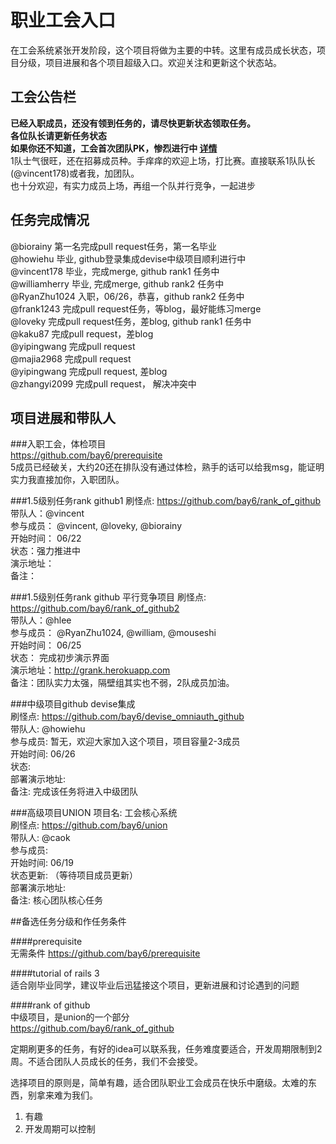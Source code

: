 职业工会入口
============

在工会系统紧张开发阶段，这个项目将做为主要的中转。这里有成员成长状态，项目分级，项目进展和各个项目超级入口。欢迎关注和更新这个状态站。
## 工会公告栏

**已经入职成员，还没有领到任务的，请尽快更新状态领取任务。**<br/>
**各位队长请更新任务状态**<br/>
**如果你还不知道，工会首次团队PK，惨烈进行中 [详情](team_pk.markdown)**<br/>
1队士气很旺，还在招募成员种。手痒痒的欢迎上场，打比赛。直接联系1队队长(@vincent178)或者我，加团队。<br/>
也十分欢迎，有实力成员上场，再组一个队并行竞争，一起进步<br/>

## 任务完成情况

@biorainy 第一名完成pull request任务，第一名毕业<br/>
@howiehu 毕业, github登录集成devise中级项目顺利进行中<br/>
@vincent178 毕业，完成merge, github rank1 任务中<br/>
@williamherry 毕业, 完成merge, github rank2 任务中<br/>
@RyanZhu1024 入职，06/26，恭喜，github rank2 任务中<br/>
@frank1243 完成pull request任务，等blog，最好能练习merge<br/>
@loveky 完成pull request任务，差blog, github rank1 任务中<br/>
@kaku87 完成pull request，差blog<br/>
@yipingwang 完成pull request<br/>
@majia2968 完成pull request<br/>
@yipingwang 完成pull request, 差blog<br/>
@zhangyi2099 完成pull request， 解决冲突中


## 项目进展和带队人

###入职工会，体检项目<br/>
https://github.com/bay6/prerequisite<br/>
5成员已经破关，大约20还在排队没有通过体检，熟手的话可以给我msg，能证明实力我直接加你，入职团队。

###1.5级别任务rank github1
刷怪点: https://github.com/bay6/rank_of_github<br/>
带队人：@vincent<br/>
参与成员： @vincent, @loveky, @biorainy<br/>
开始时间： 06/22<br/>
状态：强力推进中<br/>
演示地址：<br/>
备注：<br/>

###1.5级别任务rank github 平行竞争项目
刷怪点: https://github.com/bay6/rank_of_github2<br/>
带队人：@hlee<br/>
参与成员： @RyanZhu1024, @william, @mouseshi<br/>
开始时间： 06/25<br/>
状态： 完成初步演示界面<br/>
演示地址：http://grank.herokuapp.com<br/>
备注：团队实力太强，隔壁组其实也不弱，2队成员加油。<br/>

###中级项目github devise集成<br/>
刷怪点: https://github.com/bay6/devise_omniauth_github<br/>
带队人: @howiehu<br/>
参与成员: 暂无，欢迎大家加入这个项目，项目容量2-3成员<br/>
开始时间: 06/26<br/>
状态: <br/>
部署演示地址:<br/>
备注: 完成该任务将进入中级团队<br/>

###高级项目UNION
项目名: 工会核心系统<br/>
刷怪点: https://github.com/bay6/union<br/>
带队人: @caok<br/>
参与成员: <br/>
开始时间: 06/19<br/>
状态更新: （等待项目成员更新）<br/>
部署演示地址:<br/>
备注: 核心团队核心任务<br/>

##备选任务分级和作任务条件

####prerequisite<br/>
无需条件 https://github.com/bay6/prerequisite<br/>

####tutorial of rails 3<br/>
适合刚毕业同学，建议毕业后迅猛接这个项目，更新进展和讨论遇到的问题<br/>

####rank of github<br/>
中级项目，是union的一个部分<br/>
https://github.com/bay6/rank_of_github<br/>

定期刷更多的任务，有好的idea可以联系我，任务难度要适合，开发周期限制到2周。不适合团队人员成长的任务，我们不会接受。

选择项目的原则是，简单有趣，适合团队职业工会成员在快乐中磨级。太难的东西，别拿来难为我们。
1. 有趣
2. 开发周期可以控制


